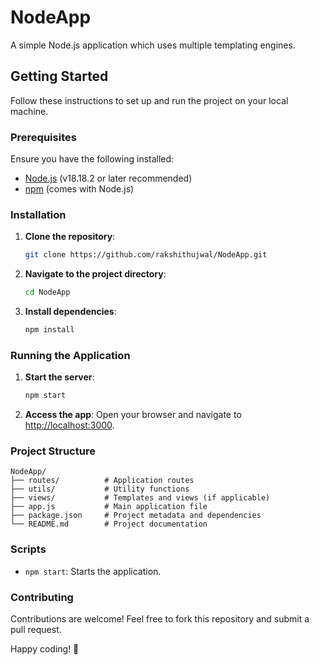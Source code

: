 # NodeApp

A simple Node.js application which uses multiple templating engines.

## Getting Started

Follow these instructions to set up and run the project on your local machine.

### Prerequisites

Ensure you have the following installed:

- [Node.js](https://nodejs.org/) (v18.18.2 or later recommended)
- [npm](https://www.npmjs.com/) (comes with Node.js)

### Installation

1. **Clone the repository**:

   ```bash
   git clone https://github.com/rakshithujwal/NodeApp.git
   ```

2. **Navigate to the project directory**:

   ```bash
   cd NodeApp
   ```

3. **Install dependencies**:
   ```bash
   npm install
   ```

### Running the Application

1. **Start the server**:

   ```bash
   npm start
   ```

2. **Access the app**:
   Open your browser and navigate to [http://localhost:3000](http://localhost:3000).

### Project Structure

```
NodeApp/
├── routes/          # Application routes
├── utils/           # Utility functions
├── views/           # Templates and views (if applicable)
├── app.js           # Main application file
├── package.json     # Project metadata and dependencies
└── README.md        # Project documentation
```

### Scripts

- `npm start`: Starts the application.

### Contributing

Contributions are welcome! Feel free to fork this repository and submit a pull request.

Happy coding! 🚀
